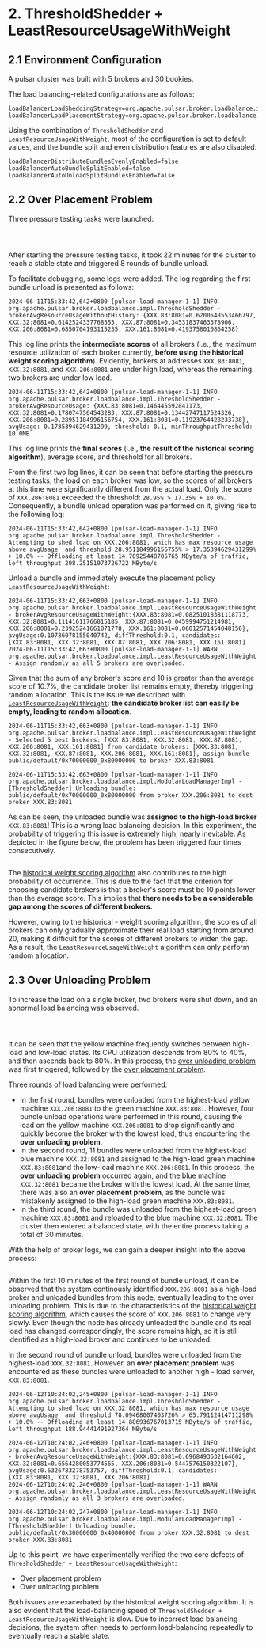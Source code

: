 # 2. ThresholdShedder + LeastResourceUsageWithWeight

## 2.1 **Environment Configuration**

A pulsar cluster was built with 5 brokers and 30 bookies.



The load balancing-related configurations are as follows:

```
loadBalancerLoadSheddingStrategy=org.apache.pulsar.broker.loadbalance.impl.ThresholdShedder
loadBalancerLoadPlacementStrategy=org.apache.pulsar.broker.loadbalance.impl.LeastResourceUsageWithWeight
```



Using the combination of `ThresholdShedder` and `LeastResourceUsageWithWeight`, most of the configuration is set to default values, and the bundle split and even distribution features are also disabled.

```
loadBalancerDistributeBundlesEvenlyEnabled=false
loadBalancerAutoBundleSplitEnabled=false
loadBalancerAutoUnloadSplitBundlesEnabled=false
```



## **2.2 Over Placement Problem**

Three pressure testing tasks were launched:

<figure><img src="../.gitbook/assets/image (35).png" alt=""><figcaption></figcaption></figure>

<figure><img src="../.gitbook/assets/image (36).png" alt=""><figcaption></figcaption></figure>

<figure><img src="../.gitbook/assets/image (37).png" alt=""><figcaption></figcaption></figure>

After starting the pressure testing tasks, it took 22 minutes for the cluster to reach a stable state and triggered 8 rounds of bundle unload.

&#x20;

To facilitate debugging, some logs were added. The log regarding the first bundle unload is presented as follows:

```
2024-06-11T15:33:42,642+0800 [pulsar-load-manager-1-1] INFO  org.apache.pulsar.broker.loadbalance.impl.ThresholdShedder - brokerAvgResourceUsageWithoutHistory: {XXX.83:8081=0.6200548553466797, XXX.32:8081=0.6142524337768555, XXX.87:8081=0.34531837463378906, XXX.206:8081=0.6850704193115235, XXX.161:8081=0.4193758010864258}
```

This log line prints the **intermediate scores** of all brokers (i.e., the maximum resource utilization of each broker currently, **before using the historical weight scoring algorithm**). Evidently, brokers at addresses `XXX.83:8081`, `XXX.32:8081`, and `XXX.206:8081` are under high load, whereas the remaining two brokers are under low load.



```
2024-06-11T15:33:42,642+0800 [pulsar-load-manager-1-1] INFO  org.apache.pulsar.broker.loadbalance.impl.ThresholdShedder - brokerAvgResourceUsage: {XXX.83:8081=0.146445592841173, XXX.32:8081=0.1780747564543283, XXX.87:8081=0.13442747117624326, XXX.206:8081=0.28951184996156754, XXX.161:8081=0.11923764428233738}, avgUsage: 0.1735394629431299, threshold: 0.1, minThroughputThreshold: 10.0MB
```

This log line prints the **final scores** (i.e., **the result of the historical scoring algorithm**), average score, and threshold for all brokers.

&#x20;

From the first two log lines, it can be seen that before starting the pressure testing tasks, the load on each broker was low, so the scores of all brokers at this time were significantly different from the actual load. Only the score of `XXX.206:8081` exceeded the threshold: `28.95% > 17.35% + 10.0%`. Consequently, a bundle unload operation was performed on it, giving rise to the following log:

```
2024-06-11T15:33:42,642+0800 [pulsar-load-manager-1-1] INFO  org.apache.pulsar.broker.loadbalance.impl.ThresholdShedder - Attempting to shed load on XXX.206:8081, which has max resource usage above avgUsage  and threshold 28.951184996156755% > 17.35394629431299% + 10.0% -- Offloading at least 14.70925448705765 MByte/s of traffic, left throughput 208.25151973726722 MByte/s
```

&#x20;

Unload a bundle and immediately execute the placement policy `LeastResourceUsageWithWeight`:

```
2024-06-11T15:33:42,663+0800 [pulsar-load-manager-1-1] INFO  org.apache.pulsar.broker.loadbalance.impl.LeastResourceUsageWithWeight - brokerAvgResourceUsageWithWeight:{XXX.83:8081=0.08251018381118773, XXX.32:8081=0.11141611766815185, XXX.87:8081=0.0459994751214981, XXX.206:8081=0.23925241661071778, XXX.161:8081=0.06012571454048156}, avgUsage:0.10786078155040742, diffThreshold:0.1, candidates:[XXX.83:8081, XXX.32:8081, XXX.87:8081, XXX.206:8081, XXX.161:8081]
2024-06-11T15:33:42,663+0800 [pulsar-load-manager-1-1] WARN  org.apache.pulsar.broker.loadbalance.impl.LeastResourceUsageWithWeight - Assign randomly as all 5 brokers are overloaded.
```

Given that the sum of any broker's score and 10 is greater than the average score of 10.7%, the candidate broker list remains empty, thereby triggering random allocation. This is the issue we described with [`LeastResourceUsageWithWeight`](../chapter-3-load-balancing-algorithm-principles-and-analysis-placement-strategy/2.-leastresourceusagewithweight.md#id-2.1-candidate-broker-pool): **the candidate broker list can easily be empty, leading to random allocation**.

```
2024-06-11T15:33:42,663+0800 [pulsar-load-manager-1-1] INFO  org.apache.pulsar.broker.loadbalance.impl.LeastResourceUsageWithWeight - Selected 5 best brokers: [XXX.83:8081, XXX.32:8081, XXX.87:8081, XXX.206:8081, XXX.161:8081] from candidate brokers: [XXX.83:8081, XXX.32:8081, XXX.87:8081, XXX.206:8081, XXX.161:8081], assign bundle public/default/0x70000000_0x80000000 to broker XXX.83:8081
 
2024-06-11T15:33:42,663+0800 [pulsar-load-manager-1-1] INFO  org.apache.pulsar.broker.loadbalance.impl.ModularLoadManagerImpl - [ThresholdShedder] Unloading bundle: public/default/0x70000000_0x80000000 from broker XXX.206:8081 to dest broker XXX.83:8081
```

As can be seen, the unloaded bundle was **assigned to the high-load broker** `XXX.83:8081`! This is a wrong load balancing decision. In this experiment, the probability of triggering this issue is extremely high, nearly inevitable. As depicted in the figure below, the problem has been triggered four times consecutively.

<figure><img src="../.gitbook/assets/image (38).png" alt=""><figcaption></figcaption></figure>

The [historical weight scoring algorithm](../chapter-2-load-balancing-algorithm-principles-and-analysis-load-shedding-strategy/1.-thresholdshedder.md#id-1.2-historical-weight-algorithm) also contributes to the high probability of occurrence. This is due to the fact that the criterion for choosing candidate brokers is that a broker's score must be 10 points lower than the average score. This implies that **there needs to be a considerable gap among the scores of different brokers.**&#x20;

However, owing to the historical - weight scoring algorithm, the scores of all brokers can only gradually approximate their real load starting from around 20, making it difficult for the scores of different brokers to widen the gap. As a result, the `LeastResourceUsageWithWeight` algorithm can only perform random allocation.



## **2.3 Over Unloading Problem**

To increase the load on a single broker, two brokers were shut down, and an abnormal load balancing was observed.

<figure><img src="../.gitbook/assets/image (39).png" alt=""><figcaption></figcaption></figure>

<figure><img src="../.gitbook/assets/image (40).png" alt=""><figcaption></figcaption></figure>

<figure><img src="../.gitbook/assets/image (41).png" alt=""><figcaption></figcaption></figure>

It can be seen that the yellow machine frequently switches between high-load and low-load states. Its CPU utilization descends from 80% to 40%, and then ascends back to 80%. In this process, the [over unloading problem](../chapter-3-load-balancing-algorithm-principles-and-analysis-placement-strategy/2.-leastresourceusagewithweight.md#id-2.2-historical-weight-algorithm) was first triggered, followed by the [over placement problem](../chapter-3-load-balancing-algorithm-principles-and-analysis-placement-strategy/1.-leastlongtermmessagerate.md#id-1.2-over-placement-issue).



Three rounds of load balancing were performed:

* In the first round, bundles were unloaded from the highest-load yellow machine `XXX.206:8081` to the green machine `XXX.83:8081`. However, four bundle unload operations were performed in this round, causing the load on the yellow machine `XXX.206:8081` to drop significantly and quickly become the broker with the lowest load, thus encountering the **over unloading problem**.
* In the second round, 11 bundles were unloaded from the highest-load blue machine `XXX.32:8081` and assigned to the high-load green machine `XXX.83:8081`and the low-load machine `XXX.206:8081`. In this process, the **over unloading problem** occurred again, and the blue machine `XXX.32:8081` became the broker with the lowest load. At the same time, there was also an **over placement problem**, as the bundle was mistakenly assigned to the high-load green machine `XXX.83:8081`.
* In the third round, the bundle was unloaded from the highest-load green machine `XXX.83:8081` and reloaded to the blue machine `XXX.32:8081`. The cluster then entered a balanced state, with the entire process taking a total of 30 minutes.

&#x20;

With the help of broker logs, we can gain a deeper insight into the above process:

<figure><img src="../.gitbook/assets/image (42).png" alt=""><figcaption></figcaption></figure>

Within the first 10 minutes of the first round of bundle unload, it can be observed that the system continously identified `XXX.206:8081` as a high-load broker and unloaded bundles from this node, eventually leading to the over unloading problem. This is due to the characteristics of the [historical weight scoring algorithm](../chapter-3-load-balancing-algorithm-principles-and-analysis-placement-strategy/2.-leastresourceusagewithweight.md#id-2.2-historical-weight-algorithm), which causes the score of `XXX.206:8081` to change very slowly. Even though the node has already unloaded the bundle and its real load has changed correspondingly, the score remains high, so it is still identified as a high-load broker and continues to be unloaded.

&#x20;

In the second round of bundle unload, bundles were unloaded from the highest-load `XXX.32:8081`. However, an **over placement problem** was encountered as these bundles were unloaded to another high - load server, `XXX.83:8081`.

```
2024-06-12T10:24:02,245+0800 [pulsar-load-manager-1-1] INFO  org.apache.pulsar.broker.loadbalance.impl.ThresholdShedder - Attempting to shed load on XXX.32:8081, which has max resource usage above avgUsage  and threshold 78.09468007403726% > 65.79112414711298% + 10.0% -- Offloading at least 14.886936767013715 MByte/s of traffic, left throughput 188.94441491927364 MByte/s
 
2024-06-12T10:24:02,246+0800 [pulsar-load-manager-1-1] INFO  org.apache.pulsar.broker.loadbalance.impl.LeastResourceUsageWithWeight - brokerAvgResourceUsageWithWeight:{XXX.83:8081=0.6968493632164602, XXX.32:8081=0.6564280053774565, XXX.206:8081=0.5447576150322107}, avgUsage:0.6326783278753757, diffThreshold:0.1, candidates:[XXX.83:8081, XXX.32:8081, XXX.206:8081]
2024-06-12T10:24:02,246+0800 [pulsar-load-manager-1-1] WARN  org.apache.pulsar.broker.loadbalance.impl.LeastResourceUsageWithWeight - Assign randomly as all 3 brokers are overloaded.
 
2024-06-12T10:24:02,247+0800 [pulsar-load-manager-1-1] INFO  org.apache.pulsar.broker.loadbalance.impl.ModularLoadManagerImpl - [ThresholdShedder] Unloading bundle: public/default/0x30000000_0x40000000 from broker XXX.32:8081 to dest broker XXX.83:8081
```



Up to this point, we have experimentally verified the two core defects of `ThresholdShedder + LeastResourceUsageWithWeight`:

* Over placement problem
* Over unloading problem

Both issues are exacerbated by the historical weight scoring algorithm. It is also evident that the load-balancing speed of `ThresholdShedder + LeastResourceUsageWithWeight` is slow. Due to incorrect load balancing decisions, the system often needs to perform load-balancing repeatedly to eventually reach a stable state.





